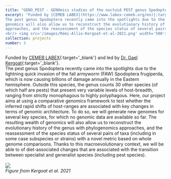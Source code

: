 ```yaml
---
title: "GENO_PEST - GENOmics studies of the noctuid PEST genus Spodoptera"
excerpt: "Funded by [CEMEB LABEX](https://www.labex-cemeb.org/en){:target='_blank'} and led by [Dr. Gael Kergoat](https://scholar.google.ca/citations?user=S45WOSMAAAAJ&hl=en){:target='_blank'}.<br/>
The pest genus Spodoptera recently came into the spotlights due to the lightning quick invasion of the fall armyworm (FAW) Spodoptera frugiperda, which is now causing billions of damage annually in the Eastern hemisphere. Outside this species, the genus counts 30 other species (of which half are pests) that present very variable levels of host-breadth, ranging from strictly monophagous to highly polyphagous. Here, our project aims at using a comparative genomics framework to test whether the inferred rapid shifts of host-ranges are associated with key changes in terms of genomic architecture. To do so, we will generate new genomes for several key species, for which no genomic data are available so far. The resulting wealth of
genomics will also allow us to reconstruct the evolutionary history of the genus with phylogenomics
approaches, and the reassessment of the species status of several pairs of taxa (including in some case subspecies or strains) with a novel metric based on whole genome comparisons. Thanks to this macroevolutionary context, we will be able to of diet-associated changes that are associated with the transition between specialist and generalist species (including pest species). <br/>
<br/> <img src='/images/Rémi-Allio-Kergoat-et-al-2021.png' width='500'> <br/> _Figure from Kergoat et al. 2021_"
collection: projects
number: 3
---
```


Funded by [CEMEB LABEX](https://www.labex-cemeb.org/en){:target='_blank'} and led by [Dr. Gael Kergoat](https://scholar.google.ca/citations?user=S45WOSMAAAAJ&hl=en){:target='_blank'}.<br/>
The pest genus Spodoptera recently came into the spotlights due to the lightning quick invasion of the fall armyworm (FAW) Spodoptera frugiperda, which is now causing billions of damage annually in the Eastern hemisphere. Outside this species, the genus counts 30 other species (of which half are pests) that present very variable levels of host-breadth, ranging from strictly monophagous to highly polyphagous. Here, our project aims at using a comparative genomics framework to test whether the inferred rapid shifts of host-ranges are associated with key changes in terms of genomic architecture. To do so, we will generate new genomes for several key species, for which no genomic data are available so far. The resulting wealth of
genomics will also allow us to reconstruct the evolutionary history of the genus with phylogenomics
approaches, and the reassessment of the species status of several pairs of taxa (including in some case subspecies or strains) with a novel metric based on whole genome comparisons. Thanks to this macroevolutionary context, we will be able to of diet-associated changes that are associated with the transition between specialist and generalist species (including pest species). <br/>
<br/> <img src='/images/Rémi-Allio-Kergoat-et-al-2021.png'> <br/> _Figure from Kergoat et al. 2021_
